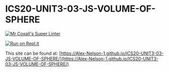 # ICS20-UNIT3-03-JS-VOLUME-OF-SPHERE

[![Mr Coxall's Super Linter](https://github.com/Alex-Nelson-1/ICS20-UNIT3-03-JS-VOLUME-OF-SPHERE/workflows/Mr%20Coxall's%20Super%20Linter/badge.svg)](https://github.com/Alex-Nelson-1/ICS20-UNIT3-03-JS-VOLUME-OF-SPHERE/actions)

[![Run on Repl.it](https://repl.it/badge/github/Alex-Nelson-1/ICS20-UNIT3-03-JS-VOLUME-OF-SPHERE)](https://repl.it/github/Alex-Nelson-1/ICS20-UNIT3-03-JS-VOLUME-OF-SPHERE)

This site can be found at: [https://Alex-Nelson-1.github.io/ICS20-UNIT3-03-JS-VOLUME-OF-SPHERE/](https://Alex-Nelson-1.github.io/ICS20-UNIT3-03-JS-VOLUME-OF-SPHERE/)

